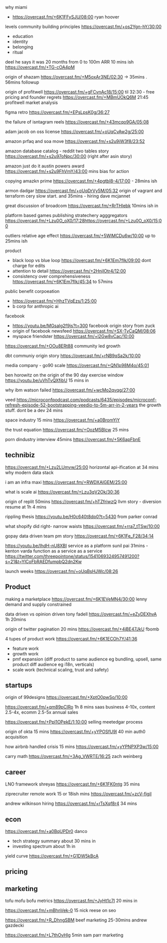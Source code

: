 why miami
- https://overcast.fm/+6K1FFySJU/08:00 ryan hoover

levels community building principles https://overcast.fm/+os2Ygn-hY/30:00
- education
- identity
- belonging
- ritual 

deel he says it was 20 months from 0 to 100m ARR
10 mins ish
https://overcast.fm/+TG-cOA4pM


origin of shazam https://overcast.fm/+M5oxAr3NE/02:30 -> 35mins .  56mins followup

origin of profitwell https://overcast.fm/+gFCvnAc18/15:00 til 32:30 - free pricing and founder regrets 
https://overcast.fm/+MBmUOkQ6M 21:45 profitwell market analysis

figma retro https://overcast.fm/+EPsLpsK0g/36:27

the failure of isntagram reels
https://overcast.fm/+43mcqo9GA/05:08

adam jacob on oss license https://overcast.fm/+oUqCvAw2g/25:00

amazon prfaq and soa move https://overcast.fm/+s2u9iW3f8/23:52

amazon database catalog - reddit two tables story https://overcast.fm/+s2u97oNpc/30:00 (right after asin story)

amazon just do it austin powers award https://overcast.fm/+s2u9FhVmY/43:00 mins bias for action


copying amazkn prime https://overcast.fm/+4pgtbI8-4/17:00 - 28mins ish

armon dadgar https://overcast.fm/+oUqDrVy5M/05:32 origin of vagrant and terraform cery slow start. and 35mins - hiring dave mcjannet

great discussion of broadcom
https://overcast.fm/+RrTHlebk 10mins ish in


platform based games publishing stratechery agggregators https://overcast.fm/+Lzu0O_oX0/17:28https://overcast.fm/+Lzu0O_oX0/15:00

outliers relative age effect
https://overcast.fm/+5WIMCDu6w/10:00 up to 25mins ish

product
- black loop vs blue loop https://overcast.fm/+6K1Em7fIk/09:00 dont charge for edits
- attention to detail https://overcast.fm/+2HnjIOtr4/12:00
- consistency over comprehensiveness https://overcast.fm/+6K1Em7fIk/45:34 to 57mins


public benefit corpoeation
- https://overcast.fm/+HhzTVqEzs/1:25:00
- b corp for anthropic ai


facebook
- https://youtu.be/MGsalg2f9js?t=300 facebook origin story from zuck
- origin of facebook newsfeed https://overcast.fm/+SX-TvCaQM/08:06
- myspace friendster https://overcast.fm/+l2Gw8vCac/10:00

https://overcast.fm/+OOu8ERt88 community led growth

dbt communiy origin story
https://overcast.fm/+rNB9qSa2k/10:00

media company - go90 scale https://overcast.fm/+QN1p98M4o/45:01


ben horowitz on the origin of the 90 day exercise window
https://youtu.be/uVhTvQXfibU 15 mins in



why ibm watson failed https://overcast.fm/+wcMo2qvqg/27:00


veed https://microconfpodcast.com/podcasts/6435/episodes/microconf-refresh-episode-52-bootstrapping-veedio-to-5m-arr-in-2-years the growth stuff. dont be a dev 24 mins


space industry 15 mins https://overcast.fm/+a0BromYiY

the trust equation https://overcast.fm/+OozM5Blcw 25 mins 

porn dindustry interview 45mins https://overcast.fm/+5K6apFbnE



## technibiz


https://overcast.fm/+Lzu2LUmvw/25:00 horizontal api-ification at 34 mins why modern data stack

i am an infra maxi https://overcast.fm/+RWDXAIGEM/25:00


what is scale ai https://overcast.fm/+Lzu3qV2Ok/30:36

origin of replit 50mins https://overcast.fm/+hTZfriwzQ llvm story - diversion resume at 1h 4 mins


rippling thesis https://youtu.be/H0c640t8dp0?t=5430 from parker conrad

what shopify did right- narrow waists https://overcast.fm/+rra7_tTSw/10:00

gopay data driven team pm story https://overcast.fm/+6K1Fe_F28/34:14


https://youtu.be/IhdH-nU8XBI service as a platform sunil pai 31mins - 
kenton varda function as a service as a service
https://twitter.com/threepointone/status/1541069324957491200?s=21&t=YlCoFbRAEDfumpbQ2dn2Kw

launch weeks https://overcast.fm/+oUqBsHJWc/08:26

## Product

making a marketplace
https://overcast.fm/+6K1EVeMN4/30:00 lenny demand and supply constrained


data driven vs opinion driven tony fadell https://overcast.fm/+eZyDEXhvA 1h 20mins


origin of twitter pagination  20 mins https://overcast.fm/+4jBE47JkU fbomb


4 tupes of product work https://overcast.fm/+6K1ECOh7Y/41:36
- feature work
- growth work
- pmf expansion (diff product to same audience eg bundling, upsell, same product diff audience eg i18n, verticals)
- scale work (technical scaling, trust and safety)


## startups

origin of 99designs https://overcast.fm/+XptO0pwSo/10:00


https://overcast.fm/+qm89pCIRo 1h 8 mins saas business 4-10x, content 2.5-4x, ecomm 2.5-5x annual sales

https://overcast.fm/+PpI1OPekE/1:10:00 selling meetedgar process

origin of okta 15 mins https://overcast.fm/+yYPOSfU9I 40 min auth0 acquisition

how airbnb handled crisis 15 mins https://overcast.fm/+yYPNPXP3w/15:00

carry math https://overcast.fm/+3Ag_VWRTE/16:25 zach weinberg

## career

LNO framework shreyas https://overcast.fm/+6K1FK0ntg 35 mins


ziprecruiter remote work 15 or 18ish mins https://overcast.fm/+zcV-figiI


andrew wilkinson hiring https://overcast.fm/+rTsXqf8r4 34 mins

## econ


https://overcast.fm/+a0BqUPDr0 danco
- tech strategy summary about 30 mins in
- investing spectrum about 1h in


yield curve 
https://overcast.fm/+G1DW5kBcA


## pricing

## marketing

tofu mofu bofu metrics https://overcast.fm/+JyHt1c7I 20 mins in

https://overcast.fm/+mBhnVek-0 15 nick reese on seo

https://overcast.fm/+R_DhngSBM beef marketing 25-30mins andrew gazdecki

https://overcast.fm/+L7thOvHlg 5min sam parr marketing

